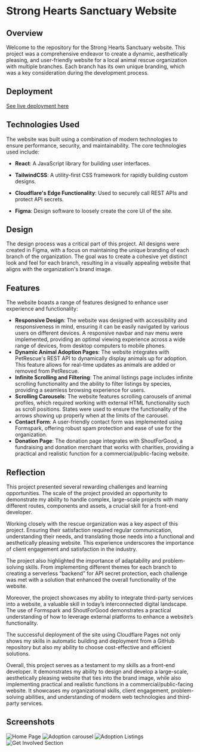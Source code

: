 # Strong Hearts Sanctuary Website

## Overview
Welcome to the repository for the Strong Hearts Sanctuary website. This project was a comprehensive endeavor to create a dynamic, aesthetically pleasing, and user-friendly website for a local animal rescue organization with multiple branches. Each branch has its own unique branding, which was a key consideration during the development process.

## Deployment
[See live deployment here](https://strong-hearts-website-gh.pages.dev/)

## Technologies Used
The website was built using a combination of modern technologies to ensure performance, security, and maintainability. The core technologies used include:

- **React**: A JavaScript library for building user interfaces.
- **TailwindCSS**: A utility-first CSS framework for rapidly building custom designs.
- **Cloudflare's Edge Functionality**: Used to securely call REST APIs and protect API secrets.

- **Figma**: Design software to loosely create the core UI of the site.

## Design
The design process was a critical part of this project. All designs were created in Figma, with a focus on maintaining the unique branding of each branch of the organization. The goal was to create a cohesive yet distinct look and feel for each branch, resulting in a visually appealing website that aligns with the organization's brand image.

## Features
The website boasts a range of features designed to enhance user experience and functionality:

- **Responsive Design**: The website was designed with accessibility and responsiveness in mind, ensuring it can be easily navigated by various users on different devices. A responsive navbar and nav menu were implemented, providing an optimal viewing experience across a wide range of devices, from desktop computers to mobile phones.
- **Dynamic Animal Adoption Pages**: The website integrates with PetRescue's REST API to dynamically display animals up for adoption. This feature allows for real-time updates as animals are added or removed from PetRescue.
- **Infinite Scrolling and Filtering**: The animal listings page includes infinite scrolling functionality and the ability to filter listings by species, providing a seamless browsing experience for users.
- **Scrolling Carousels**: The website features scrolling carousels of animal profiles, which required working with external HTML functionality such as scroll positions. States were used to ensure the functionality of the arrows showing up properly when at the limits of the carousel.
- **Contact Form**: A user-friendly contact form was implemented using Formspark, offering robust spam protection and ease of use for the organization.
- **Donation Page**: The donation page integrates with ShoutForGood, a fundraising and donation merchant that works with charities, providing a practical and realistic function for a commercial/public-facing website.

## Reflection
This project presented several rewarding challenges and learning opportunities. The scale of the project provided an opportunity to demonstrate my ability to handle complex, large-scale projects with many different routes, components and assets, a crucial skill for a front-end developer.

Working closely with the rescue organization was a key aspect of this project. Ensuring their satisfaction required regular communication, understanding their needs, and translating those needs into a functional and aesthetically pleasing website. This experience underscores the importance of client engagement and satisfaction in the industry.

The project also highlighted the importance of adaptability and problem-solving skills. From implementing different themes for each branch to creating a serverless “backend” for API secret protection, each challenge was met with a solution that enhanced the overall functionality of the website.

Moreover, the project showcases my ability to integrate third-party services into a website, a valuable skill in today’s interconnected digital landscape. The use of Formspark and ShoutForGood demonstrates a practical understanding of how to leverage external platforms to enhance a website’s functionality.

The successful deployment of the site using Cloudflare Pages not only shows my skills in automatic building and deployment from a GitHub repository but also my ability to choose cost-effective and efficient solutions.

Overall, this project serves as a testament to my skills as a front-end developer. It demonstrates my ability to design and develop a large-scale, aesthetically pleasing website that ties into the brand image, while also implementing practical and realistic functions in a commercial/public-facing website. It showcases my organizational skills, client engagement, problem-solving abilities, and understanding of modern web technologies and third-party services.

## Screenshots
![Home Page](https://imgur.com/ZkW7nWG.jpg)
![Adoption carousel](https://imgur.com/adRggET.jpg)
![Adoption Listings](https://imgur.com/bXZskIL.jpg)
![Get Involved Section](https://imgur.com/C9brmDN.jpg)

